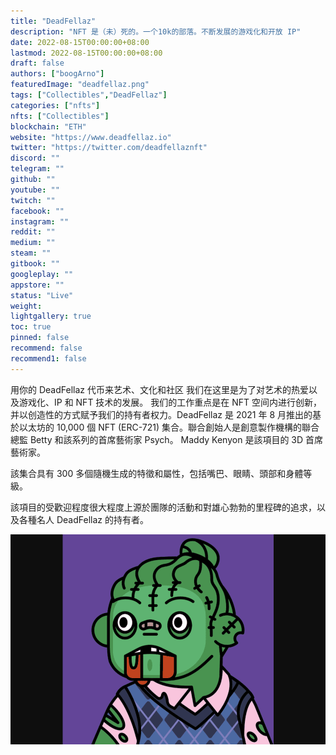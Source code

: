 ```yaml
---
title: "DeadFellaz"
description: "NFT 是（未）死的。一个10k的部落。不断发展的游戏化和开放 IP"
date: 2022-08-15T00:00:00+08:00
lastmod: 2022-08-15T00:00:00+08:00
draft: false
authors: ["boogArno"]
featuredImage: "deadfellaz.png"
tags: ["Collectibles","DeadFellaz"]
categories: ["nfts"]
nfts: ["Collectibles"]
blockchain: "ETH"
website: "https://www.deadfellaz.io"
twitter: "https://twitter.com/deadfellaznft"
discord: ""
telegram: ""
github: ""
youtube: ""
twitch: ""
facebook: ""
instagram: ""
reddit: ""
medium: ""
steam: ""
gitbook: ""
googleplay: ""
appstore: ""
status: "Live"
weight: 
lightgallery: true
toc: true
pinned: false
recommend: false
recommend1: false
---
```

用你的 DeadFellaz 代币来艺术、文化和社区
我们在这里是为了对艺术的热爱以及游戏化、IP 和 NFT 技术的发展。
我们的工作重点是在 NFT 空间内进行创新，并以创造性的方式赋予我们的持有者权力。DeadFellaz 是 2021 年 8 月推出的基於以太坊的 10,000 個 NFT (ERC-721) 集合。聯合創始人是創意製作機構的聯合總監 Betty 和該系列的首席藝術家 Psych。 Maddy Kenyon 是該項目的 3D 首席藝術家。

該集合具有 300 多個隨機生成的特徵和屬性，包括嘴巴、眼睛、頭部和身體等級。

該項目的受歡迎程度很大程度上源於團隊的活動和對雄心勃勃的里程碑的追求，以及各種名人 DeadFellaz 的持有者。

![deadfellaz-dapp-collectibles-ethereum-image3_b97954ec203dac5fe268c584ec4b86a9](deadfellaz-dapp-collectibles-ethereum-image3_b97954ec203dac5fe268c584ec4b86a9.png)

